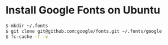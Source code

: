 # Install Google Fonts on Ubuntu

```bash
$ mkdir ~/.fonts
$ git clone git@github.com:google/fonts.git ~/.fonts/google
$ fc-cache -f -v
```
